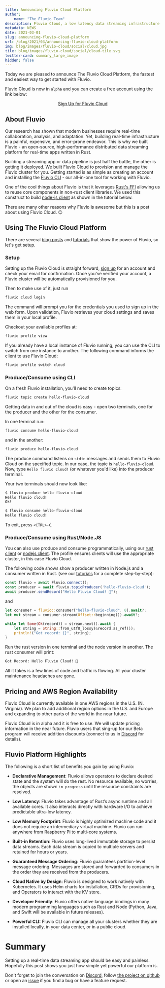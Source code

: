 ```yaml
---
title: Announcing Fluvio Cloud Platform
author:
    name: "The Fluvio Team"
description: Fluvio Cloud, a low latency data streaming infrastructure for developers like us.
metadata: NEWS
date: 2021-03-01
slug: announcing-fluvio-cloud-platform
url: /blog/2021/03/announcing-fluvio-cloud-platform
img: blog/images/fluvio-cloud/social/cloud.jpg
tile: blog/images/fluvio-cloud/social/cloud-tile.svg
twitter-card: summary_large_image
hidden: false
---
```



Today we are pleased to announce The Fluvio Cloud Platform, the fastest and easiest way to get started with Fluvio.

Fluvio Cloud is now in `alpha` and you can create a free account using the link below:

<center><a class="btn btn-primary" href="https://cloud.fluvio.io/signup" target="_blank" role="button">Sign Up for Fluvio Cloud</a></center>

## About Fluvio

Our research has shown that modern businesses require real-time collaboration, analysis, and adaptation. Yet, building real-time infrastructure is a painful, expensive, and error-prone endeavor. This is why we built Fluvio - an open-source, high-performance distributed data streaming platform for real-time apps written in Rust.

Building a streaming app or data pipeline is just half the battle, the other is getting it deployed. We built Fluvio Cloud to provision and manage the Fluvio cluster for you. Getting started is as simple as creating an account and installing the [Fluvio CLI] - our all-in-one tool for working with Fluvio.

One of the cool things about Fluvio is that it leverages  <a href="https://doc.rust-lang.org/nomicon/ffi.html#calling-foreign-functions" target="_blank" role="button">Rust's FFI</a> allowing us to reuse core components in non-rust client libraries. We used this construct to build [node-js client] as shown in the tutorial below.

There are many other reasons why Fluvio is awesome but this is a post about using Fluvio Cloud. :wink:

[Fluvio CLI]: /docs/getting-started/
[node-js client]: https://github.com/infinyon/fluvio-client-node

## Using The Fluvio Cloud Platform

There are several [blog posts](/blog) and [tutorials](/tutorials) that show the power of Fluvio, so let's get setup.

### Setup

Setting up the Fluvio Cloud is straight forward, <a href="https://cloud.fluvio.io/signup" target="_blank" role="button">sign up</a> for an account and check your email for confirmation. Once you've verified your account, a Fluvio cluster will be automatically provisioned for you. 

Then to make use of it, just run

```bash
fluvio cloud login
```

The command will prompt you for the credentials you used to sign up in the web form. Upon validation, Fluvio retrieves your cloud settings and saves them in your local profile. 

Checkout your available profiles at:

```bash
fluvio profile view
```

If you already have a local instance of Fluvio running, you can use the CLI to switch from one instance to another. The following command informs the client to use Fluvio Cloud:

```bash
fluvio profile switch cloud
```

### Produce/Consume using CLI

On a fresh Fluvio installation, you'll need to create topics:

```bash
fluvio topic create hello-fluvio-cloud
```

Getting data in and out of the cloud is easy - open two terminals, one for the producer and the other for the consumer. 

In one terminal run:

```bash
fluvio consume hello-fluvio-cloud
```

and in the another:

```bash
fluvio produce hello-fluvio-cloud
```

The produce command listens on `stdin` messages and sends them to Fluvio Cloud on the
specified topic. In our case, the topic is `hello-fluvio-cloud`. Now, type
`Hello fluvio cloud!` (or whatever you'd like) into the producer terminal.

Your two terminals should now look like:

```bash
$ fluvio produce hello-fluvio-cloud
Hello fluvio cloud!
Ok!
```

```bash
$ fluvio consume hello-fluvio-cloud
Hello fluvio cloud!
```

To exit, press `<CTRL>-C`.

### Produce/Consume using Rust/Node.JS

You can also use produce and consume programmatically, using our [rust
client](https://crates.io/crates/fluvio) or [nodejs
client](https://www.npmjs.com/package/@fluvio/client). The profile ensures clients will use the appropriate cluster, in this case Fluvio Cloud.

The following code shows show a producer written in Node.js and a consumer written in Rust. (see our [tutorials](/tutorials) for a complete step-by-step):

```javascript
const fluvio = await Fluvio.connect();
const producer = await fluvio.topicProducer('hello-fluvio-cloud');
await producer.sendRecord("Hello Fluvio Cloud! 🎉");
```
and

```rust
let consumer = fluvio::consumer("hello-fluvio-cloud", 0).await?;
let mut stream = consumer.stream(Offset::beginning()).await?;

while let Some(Ok(record)) = stream.next().await {
    let string = String::from_utf8_lossy(&record.as_ref());
    println!("Got record: {}", string);
}
```

Run the rust version in one terminal and the node version in another. The rust consumer will print:

```bash
Got Record: Hello Fluvio Cloud! 🎉
```

All it takes is a few lines of code and traffic is flowing. All your cluster maintenance headaches are gone.

## Pricing and AWS Region Availability

Fluvio Cloud is currently available in one AWS regions in the U.S. (N. Virginia). We plan to add additional region options in the U.S. and Europe and expanding to other parts of the world in the near future.

Fluvio Cloud is in alpha and it is free to use. We will update pricing information in the near future. Fluvio users that sing-up for our Beta program will receive addition discounts (connect to us in [Discord](https://discordapp.com/invite/bBG2dTz) for details).

## Fluvio Platform Highlights

The following is a short list of benefits you gain by using Fluvio:

* **Declarative Management**: Fluvio allows operators to declare desired state
and the system will do the rest. No resource available, no worries, the objects
are shown `in progress` until the resource constraints are resolved.

* **Low Latency**: Fluvio takes advantage of Rust’s async runtime and all
available cores. It also interacts directly with hardware I/O to achieve
predictable ultra-low latency.

* **Low Memory Footprint**: Fluvio is highly optimized machine code and it does
not require an intermediary virtual machine. Fluvio can run anywhere from
Raspberry Pi to  multi-core systems.

* **Built-in Retention**: Fluvio uses long-lived immutable storage to persist
data streams. Each data stream is copied to multiple servers and retained for
hours or years.

* **Guaranteed Message Ordering**: Fluvio guarantees partition-level message
ordering. Messages are stored and forwarded to consumers in the order they are
received from the producers.

* **Cloud Native by Design**: Fluvio is designed to work natively with
Kubernetes. It uses Helm charts for installation, CRDs for provisioning, and
Operators to interact with the KV store.

* **Developer Friendly**: Fluvio offers native language bindings in many modern
programming languages such as Rust and Node (Python, Java, and Swift will be
        available in future releases).

* **Powerful CLI:** Fluvio CLI can manage all your clusters whether they are
installed locally, in your data center, or in a public cloud.


# Summary

Setting up a real-time data streaming app should be easy and painless. Hopefully this
post shows you just how simple yet powerful our platform is.

Don't forget to join the conversation on
[Discord](https://discordapp.com/invite/bBG2dTz), follow [the project on
github](https://github.com/infinyon/fluvio/watchers) or open an
[issue](https://github.com/infinyon/fluvio/issues) if you find a bug or have a
feature request.
